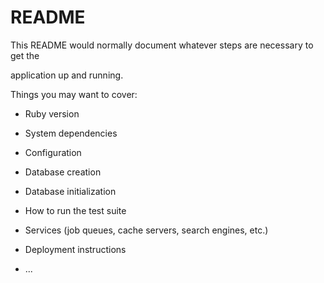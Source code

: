 # README

This README would normally document whatever steps are necessary to get the                 

application up and running.  

Things you may want to cover:                                               
     
* Ruby version  

* System dependencies            

* Configuration  

* Database creation

* Database initialization  

* How to run the test suite

* Services (job queues, cache servers, search engines, etc.)

* Deployment instructions

* ...
